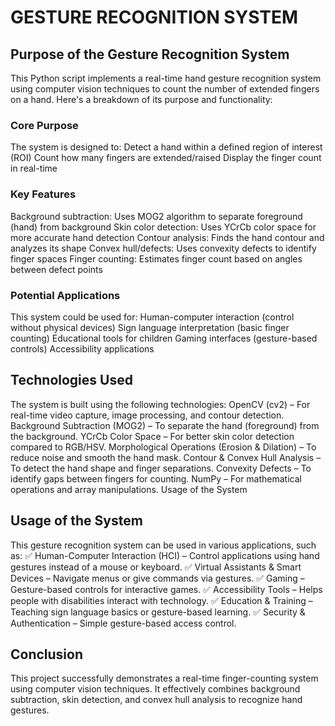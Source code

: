 # **GESTURE RECOGNITION SYSTEM**

## **Purpose of the Gesture Recognition System**
This Python script implements a real-time hand gesture recognition system using computer vision techniques to count the number of extended fingers on a hand. Here's a breakdown of its purpose and functionality:

### **Core Purpose**
The system is designed to:
Detect a hand within a defined region of interest (ROI)
Count how many fingers are extended/raised
Display the finger count in real-time

### **Key Features**
Background subtraction: Uses MOG2 algorithm to separate foreground (hand) from background
Skin color detection: Uses YCrCb color space for more accurate hand detection
Contour analysis: Finds the hand contour and analyzes its shape
Convex hull/defects: Uses convexity defects to identify finger spaces
Finger counting: Estimates finger count based on angles between defect points

### **Potential Applications**
This system could be used for:
Human-computer interaction (control without physical devices)
Sign language interpretation (basic finger counting)
Educational tools for children
Gaming interfaces (gesture-based controls)
Accessibility applications

## **Technologies Used**
The system is built using the following technologies:
OpenCV (cv2) – For real-time video capture, image processing, and contour detection.
Background Subtraction (MOG2) – To separate the hand (foreground) from the background.
YCrCb Color Space – For better skin color detection compared to RGB/HSV.
Morphological Operations (Erosion & Dilation) – To reduce noise and smooth the hand mask.
Contour & Convex Hull Analysis – To detect the hand shape and finger separations.
Convexity Defects – To identify gaps between fingers for counting.
NumPy – For mathematical operations and array manipulations.
Usage of the System

## **Usage of the System**
This gesture recognition system can be used in various applications, such as:
✅ Human-Computer Interaction (HCI) – Control applications using hand gestures instead of a mouse or keyboard.
✅ Virtual Assistants & Smart Devices – Navigate menus or give commands via gestures.
✅ Gaming – Gesture-based controls for interactive games.
✅ Accessibility Tools – Helps people with disabilities interact with technology.
✅ Education & Training – Teaching sign language basics or gesture-based learning.
✅ Security & Authentication – Simple gesture-based access control.

## **Conclusion**
This project successfully demonstrates a real-time finger-counting system using computer vision techniques. It effectively combines background subtraction, skin detection, and convex hull analysis to recognize hand gestures.


